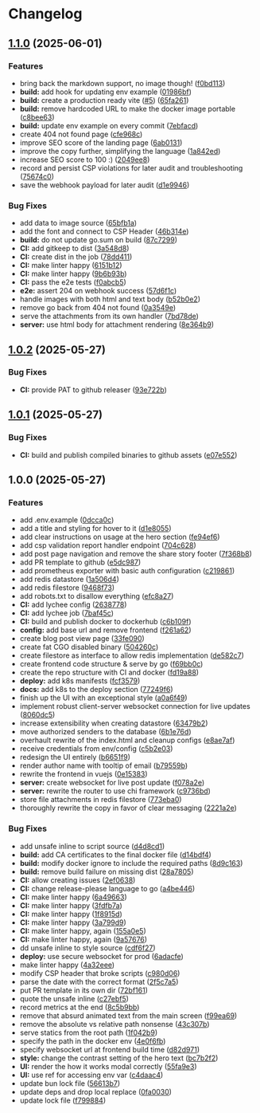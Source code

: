 # Changelog

## [1.1.0](https://github.com/meysam81/tarzan/compare/v1.0.2...v1.1.0) (2025-06-01)


### Features

* bring back the markdown support, no image though! ([f0bd113](https://github.com/meysam81/tarzan/commit/f0bd11377a2f832e467e1e8ebbeecf29f479249b))
* **build:** add hook for updating env example ([01986bf](https://github.com/meysam81/tarzan/commit/01986bf745a0cc2c91e517ed9095e70bc2bae9ff))
* **build:** create a production ready vite ([#5](https://github.com/meysam81/tarzan/issues/5)) ([65fa261](https://github.com/meysam81/tarzan/commit/65fa2619c712858fa0654b08ee40532641c99780))
* **build:** remove hardcoded URL to make the docker image portable ([c8bee63](https://github.com/meysam81/tarzan/commit/c8bee633409046fe64e2a3702fbed1607b833292))
* **build:** update env example on every commit ([7ebfacd](https://github.com/meysam81/tarzan/commit/7ebfacd8f2ac6029aeb9e9a2f8414a81dbe375f8))
* create 404 not found page ([cfe968c](https://github.com/meysam81/tarzan/commit/cfe968c5d502c5734e9fb49a777d8d8a8d51c765))
* improve SEO score of the landing page ([6ab0131](https://github.com/meysam81/tarzan/commit/6ab0131192b4a3164b22842186522a1d59dd6e04))
* improve the copy further, simplifying the language ([1a842ed](https://github.com/meysam81/tarzan/commit/1a842ed2e313e0e8a68c84a649cb03cd599774a7))
* increase SEO score to 100 :) ([2049ee8](https://github.com/meysam81/tarzan/commit/2049ee81063c94f3758428e53db031678ec1d129))
* record and persist CSP violations for later audit and troubleshooting ([75674c0](https://github.com/meysam81/tarzan/commit/75674c0275bbc28f48e042f323facb6c83f94a3d))
* save the webhook payload for later audit ([d1e9946](https://github.com/meysam81/tarzan/commit/d1e9946ab8496977867d013d859ab281e2820d8c))


### Bug Fixes

* add data to image source ([65bfb1a](https://github.com/meysam81/tarzan/commit/65bfb1a4b5a14e484b205c34ba94b93dd0d712d1))
* add the font and connect to CSP Header ([46b314e](https://github.com/meysam81/tarzan/commit/46b314e6561a5bf29a4f4d4d871d2e419d17a6b7))
* **build:** do not update go.sum on build ([87c7299](https://github.com/meysam81/tarzan/commit/87c7299dda35422f5e9211973448816e4d233387))
* **CI:** add gitkeep to dist ([3a548d8](https://github.com/meysam81/tarzan/commit/3a548d89c13e04b80c3e777739dbc8855e2a7f1e))
* **CI:** create dist in the job ([78dd411](https://github.com/meysam81/tarzan/commit/78dd4112e084221f07d97bf5cf9d66505784f38d))
* **CI:** make linter happy ([6151b12](https://github.com/meysam81/tarzan/commit/6151b12fa5fa349105f344d0ff3a5b6ff6a58df9))
* **CI:** make linter happy ([9b6b93b](https://github.com/meysam81/tarzan/commit/9b6b93b07872a30acfc75115ac2ae1291be208f3))
* **CI:** pass the e2e tests ([f0abcb5](https://github.com/meysam81/tarzan/commit/f0abcb5175d335b7c1efde76fcef826fcf1eceeb))
* **e2e:** assert 204 on webhook success ([57d6f1c](https://github.com/meysam81/tarzan/commit/57d6f1c3c54b51b9963c5d4f36c950bf5d07d333))
* handle images with both html and text body ([b52b0e2](https://github.com/meysam81/tarzan/commit/b52b0e263a236fdde940e650aaac3e1e2f3a8622))
* remove go back from 404 not found ([0a3549e](https://github.com/meysam81/tarzan/commit/0a3549e8e663d880a6b6722d379ba9c151115c28))
* serve the attachments from its own handler ([7bd78de](https://github.com/meysam81/tarzan/commit/7bd78de90b7d37da97dbe0b0299c14db2b5b356e))
* **server:** use html body for attachment rendering ([8e364b9](https://github.com/meysam81/tarzan/commit/8e364b9e63bcdc2dc3a9868853b33599e2ac0276))

## [1.0.2](https://github.com/meysam81/tarzan/compare/v1.0.1...v1.0.2) (2025-05-27)


### Bug Fixes

* **CI:** provide PAT to github releaser ([93e722b](https://github.com/meysam81/tarzan/commit/93e722b564e60e16378edb4835bdf9b2d211b014))

## [1.0.1](https://github.com/meysam81/tarzan/compare/v1.0.0...v1.0.1) (2025-05-27)


### Bug Fixes

* **CI:** build and publish compiled binaries to github assets ([e07e552](https://github.com/meysam81/tarzan/commit/e07e552d05be45d63c70f6bf9de48dd7eb40ee96))

## 1.0.0 (2025-05-27)


### Features

* add .env.example ([0dcca0c](https://github.com/meysam81/tarzan/commit/0dcca0cb7559599ba3ecdfce6b150f805e8e9fc4))
* add a title and styling for hover to it ([d1e8055](https://github.com/meysam81/tarzan/commit/d1e8055eaf4f3aeca8456f8c1be6e51db3ea2398))
* add clear instructions on usage at the hero section ([fe94ef6](https://github.com/meysam81/tarzan/commit/fe94ef62ae7269e5ff5141c6e0c45d8dece2051c))
* add csp validation report handler endpoint ([704c628](https://github.com/meysam81/tarzan/commit/704c628a4af60cab9be3425ffa827127a2bdf617))
* add post page navigation and remove the share story footer ([7f368b8](https://github.com/meysam81/tarzan/commit/7f368b8324810438d218c32b2c6956767ee22b2e))
* add PR template to github ([e5dc987](https://github.com/meysam81/tarzan/commit/e5dc987cd1163e6b1846144745e9645d01c531af))
* add prometheus exporter with basic auth configuration ([c219861](https://github.com/meysam81/tarzan/commit/c219861149886a85e2c3ecbe878a5c23393a6362))
* add redis datastore ([1a506d4](https://github.com/meysam81/tarzan/commit/1a506d48acb4329e6020aa288aba6585e48d2db5))
* add redis filestore ([9468f73](https://github.com/meysam81/tarzan/commit/9468f73769b40151c8d364ff0cfab7c387c574cf))
* add robots.txt to disallow everything ([efc8a27](https://github.com/meysam81/tarzan/commit/efc8a2717f056a2e1d439f82b14e3cba0a746d74))
* **CI:** add lychee config ([2638778](https://github.com/meysam81/tarzan/commit/2638778bcd0ca0e6a55c330ea077d2ed76e1614c))
* **CI:** add lychee job ([7baf45c](https://github.com/meysam81/tarzan/commit/7baf45c4c9cdb1b4edeeb30ecdfd462edb2302b6))
* **CI:** build and publish docker to dockerhub ([c6b109f](https://github.com/meysam81/tarzan/commit/c6b109ff534e3aabd5eb6ed8dffee7fa77ed23e6))
* **config:** add base url and remove frontend ([f261a62](https://github.com/meysam81/tarzan/commit/f261a62e6f65a5c0a22d52e535968056208872d0))
* create blog post view page ([33fe090](https://github.com/meysam81/tarzan/commit/33fe0901439d626e90e191228d71d514644407b3))
* create fat CGO disabled binary ([504260c](https://github.com/meysam81/tarzan/commit/504260cfcf4a2305c1f6733956ce07158be10b06))
* create filestore as interface to allow redis implementation ([de582c7](https://github.com/meysam81/tarzan/commit/de582c787e86a4ed2ce8a34edc827d195ef32347))
* create frontend code structure & serve by go ([f69bb0c](https://github.com/meysam81/tarzan/commit/f69bb0c6502856cfb15c612792da71cec6172d89))
* create the repo structure with CI and docker ([fd19a88](https://github.com/meysam81/tarzan/commit/fd19a888cfa9715a2d003eda55b1428fb34f1576))
* **deploy:** add k8s manifests ([fcf3579](https://github.com/meysam81/tarzan/commit/fcf3579ecd8444515f0a6d02cacf426bf2d908e8))
* **docs:** add k8s to the deploy section ([77249f6](https://github.com/meysam81/tarzan/commit/77249f67a2b2efed9d41ddb82d6f794919a41d68))
* finish up the UI with an exceptional style ([a0a6f49](https://github.com/meysam81/tarzan/commit/a0a6f499b9a84c86ab47d3a6c6056583959ffc9e))
* implement robust client-server websocket connection for live updates ([8060dc5](https://github.com/meysam81/tarzan/commit/8060dc5a6361dbe15f73a18aa09918479a8adfaa))
* increase extensibility when creating datastore ([63479b2](https://github.com/meysam81/tarzan/commit/63479b2b204980f80153615e57e7edb4cfa31fb0))
* move authorized senders to the database ([6b1e76d](https://github.com/meysam81/tarzan/commit/6b1e76dfc54a280a8e6c527afbb2c8e28a7ab575))
* overhault rewrite of the index.html and cleanup configs ([e8ae7af](https://github.com/meysam81/tarzan/commit/e8ae7afa9e78db40b40baf324e148b9d680bea03))
* receive credentials from env/config ([c5b2e03](https://github.com/meysam81/tarzan/commit/c5b2e035f4f2cb51b86f633a4e25318d366a9329))
* redesign the UI entirely ([b6651f9](https://github.com/meysam81/tarzan/commit/b6651f95b46ef53317d884766a06c332be141a18))
* render author name with tooltip of email ([b79559b](https://github.com/meysam81/tarzan/commit/b79559b6513625313f8340b13af8ea73a4c80829))
* rewrite the frontend in vuejs ([0e15383](https://github.com/meysam81/tarzan/commit/0e15383a5cde274d070ed6b953d475cde77a54b0))
* **server:** create websocket for live post update ([f078a2e](https://github.com/meysam81/tarzan/commit/f078a2e651c22775dbab31a09e0004b008e93af2))
* **server:** rewrite the router to use chi framework ([c9736bd](https://github.com/meysam81/tarzan/commit/c9736bd5642b3eecff2d02f66c2a603d72aef647))
* store file attachments in redis filestore ([773eba0](https://github.com/meysam81/tarzan/commit/773eba0db5fd8364697d7b0196bd5471f69f1d4f))
* thoroughly rewrite the copy in favor of clear messaging ([2221a2e](https://github.com/meysam81/tarzan/commit/2221a2ec9d665df1f211df1b78e17007c912c0c6))


### Bug Fixes

* add unsafe inline to script source ([d4d8cd1](https://github.com/meysam81/tarzan/commit/d4d8cd18642178294475e3f890f6ae7c5460b039))
* **build:** add CA certificates to the final docker file ([d14bdf4](https://github.com/meysam81/tarzan/commit/d14bdf4c6ed9f500b0abb4edf0cc099c694920b4))
* **build:** modify docker ignore to include the required paths ([8d9c163](https://github.com/meysam81/tarzan/commit/8d9c163593288277c2e422d5163a74eb17521f0d))
* **build:** remove build failure on missing dist ([28a7805](https://github.com/meysam81/tarzan/commit/28a7805bc903fb56a5eb7e2bd520c2a960ff0c6d))
* **CI:** allow creating issues ([2ef0638](https://github.com/meysam81/tarzan/commit/2ef063862c5cbb8c4b1d071e6245738f6f13f488))
* **CI:** change release-please language to go ([a4be446](https://github.com/meysam81/tarzan/commit/a4be4465eb3dda74bf55a05f7cb4803d371f6859))
* **CI:** make linter happy ([6a49663](https://github.com/meysam81/tarzan/commit/6a49663527a98953394f8fa88370d657d7f528d1))
* **CI:** make linter happy ([3fdfb7a](https://github.com/meysam81/tarzan/commit/3fdfb7a9bfaed8e1d0c3648d30d979591e577aca))
* **CI:** make linter happy ([1f8915d](https://github.com/meysam81/tarzan/commit/1f8915d75ff06f072cad53307312c272fb639ea0))
* **CI:** make linter happy ([3a799d9](https://github.com/meysam81/tarzan/commit/3a799d9f38776536cf1cc3a7f6d190b7dfe96cfa))
* **CI:** make linter happy, again ([155a0e5](https://github.com/meysam81/tarzan/commit/155a0e520ebde0d4a87918f9734e3e233d56f091))
* **CI:** make linter happy, again ([9a57676](https://github.com/meysam81/tarzan/commit/9a57676cb3f96a86b249872a6fef5b177eb3697a))
* dd unsafe inline to style source ([cdf6f27](https://github.com/meysam81/tarzan/commit/cdf6f27462b79ac8a822043cb32d45b65183c3e5))
* **deploy:** use secure websocket for prod ([6adacfe](https://github.com/meysam81/tarzan/commit/6adacfe83ad741bd5fa3d2772fc3776310423c76))
* make linter happy ([4a32eee](https://github.com/meysam81/tarzan/commit/4a32eee131dbf9bf3f5d7a934366f6480a3e814d))
* modify CSP header that broke scripts ([c980d06](https://github.com/meysam81/tarzan/commit/c980d064312c0d849b99bce3d7f5d80f923cd6b5))
* parse the date with the correct format ([2f5c7a5](https://github.com/meysam81/tarzan/commit/2f5c7a53660e4d277cadf317ada83746d01487ee))
* put PR template in its own dir ([72bf161](https://github.com/meysam81/tarzan/commit/72bf16155eae40dce2b1b8be2b541688479c73e3))
* quote the unsafe inline ([c27ebf5](https://github.com/meysam81/tarzan/commit/c27ebf5a8c507f74546d4cc224af653d1cc26cff))
* record metrics at the end ([8c5b9bb](https://github.com/meysam81/tarzan/commit/8c5b9bb971e255d8276f52473b9e03252a629860))
* remove that absurd animated text from the main screen ([f99ea69](https://github.com/meysam81/tarzan/commit/f99ea693e405b35c48c397efb09bf9e22da4ccdc))
* remove the absolute vs relative path nonsense ([43c307b](https://github.com/meysam81/tarzan/commit/43c307bb589c8da4b3a44fa0c5edee43fe553fc7))
* serve statics from the root path ([1f042b9](https://github.com/meysam81/tarzan/commit/1f042b96e2607325f559fb4566ce528dfed131e3))
* specify the path in the docker env ([4e0f6fb](https://github.com/meysam81/tarzan/commit/4e0f6fbd1adaa7a9b1958708ac6054b72298edba))
* specify websocket url at frontend build time ([d82d971](https://github.com/meysam81/tarzan/commit/d82d97148335e64a009ca2f6521d2d6a8ea18d13))
* **style:** change the contrast setting of the hero text ([bc7b2f2](https://github.com/meysam81/tarzan/commit/bc7b2f2b8ba9de463c458a33944c9246d6f9bc45))
* **UI:** render the how it works modal correctly ([55fa9e3](https://github.com/meysam81/tarzan/commit/55fa9e332c1fe085b267c98bcf0731bbeabf45bc))
* **UI:** use ref for accessing env var ([c4daac4](https://github.com/meysam81/tarzan/commit/c4daac417b6f09b4a0d1e3cc25ab1d65be966065))
* update bun lock file ([56613b7](https://github.com/meysam81/tarzan/commit/56613b734493e44a0a2dd84e84b4b5a5075315f1))
* update deps and drop local replace ([0fa0030](https://github.com/meysam81/tarzan/commit/0fa00308d5ea8ba98b6067663354899e92070c90))
* update lock file ([f799884](https://github.com/meysam81/tarzan/commit/f799884217240f88e44561c7eb26efbc00ade957))
